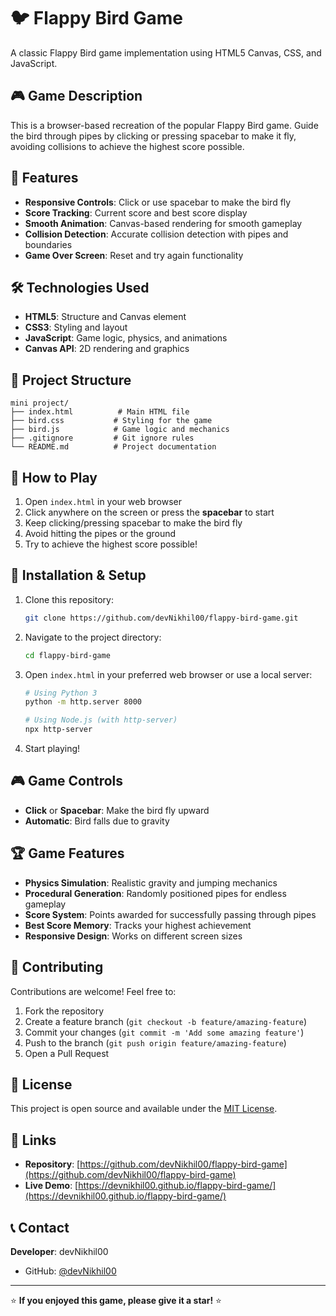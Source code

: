 # 🐦 Flappy Bird Game

A classic Flappy Bird game implementation using HTML5 Canvas, CSS, and JavaScript.

## 🎮 Game Description

This is a browser-based recreation of the popular Flappy Bird game. Guide the bird through pipes by clicking or pressing spacebar to make it fly, avoiding collisions to achieve the highest score possible.

## 🚀 Features

- **Responsive Controls**: Click or use spacebar to make the bird fly
- **Score Tracking**: Current score and best score display
- **Smooth Animation**: Canvas-based rendering for smooth gameplay
- **Collision Detection**: Accurate collision detection with pipes and boundaries
- **Game Over Screen**: Reset and try again functionality

## 🛠️ Technologies Used

- **HTML5**: Structure and Canvas element
- **CSS3**: Styling and layout
- **JavaScript**: Game logic, physics, and animations
- **Canvas API**: 2D rendering and graphics

## 📁 Project Structure

```
mini project/
├── index.html          # Main HTML file
├── bird.css           # Styling for the game
├── bird.js            # Game logic and mechanics
├── .gitignore         # Git ignore rules
└── README.md          # Project documentation
```

## 🎯 How to Play

1. Open `index.html` in your web browser
2. Click anywhere on the screen or press the **spacebar** to start
3. Keep clicking/pressing spacebar to make the bird fly
4. Avoid hitting the pipes or the ground
5. Try to achieve the highest score possible!

## 🔧 Installation & Setup

1. Clone this repository:
   ```bash
   git clone https://github.com/devNikhil00/flappy-bird-game.git
   ```

2. Navigate to the project directory:
   ```bash
   cd flappy-bird-game
   ```

3. Open `index.html` in your preferred web browser or use a local server:
   ```bash
   # Using Python 3
   python -m http.server 8000
   
   # Using Node.js (with http-server)
   npx http-server
   ```

4. Start playing!

## 🎮 Game Controls

- **Click** or **Spacebar**: Make the bird fly upward
- **Automatic**: Bird falls due to gravity

## 🏆 Game Features

- **Physics Simulation**: Realistic gravity and jumping mechanics
- **Procedural Generation**: Randomly positioned pipes for endless gameplay
- **Score System**: Points awarded for successfully passing through pipes
- **Best Score Memory**: Tracks your highest achievement
- **Responsive Design**: Works on different screen sizes

## 🤝 Contributing

Contributions are welcome! Feel free to:

1. Fork the repository
2. Create a feature branch (`git checkout -b feature/amazing-feature`)
3. Commit your changes (`git commit -m 'Add some amazing feature'`)
4. Push to the branch (`git push origin feature/amazing-feature`)
5. Open a Pull Request

## 📝 License

This project is open source and available under the [MIT License](LICENSE).

## 🔗 Links

- **Repository**: [https://github.com/devNikhil00/flappy-bird-game](https://github.com/devNikhil00/flappy-bird-game)
- **Live Demo**: [https://devnikhil00.github.io/flappy-bird-game/](https://devnikhil00.github.io/flappy-bird-game/)

## 📞 Contact

**Developer**: devNikhil00
- GitHub: [@devNikhil00](https://github.com/devNikhil00)

---

⭐ **If you enjoyed this game, please give it a star!** ⭐